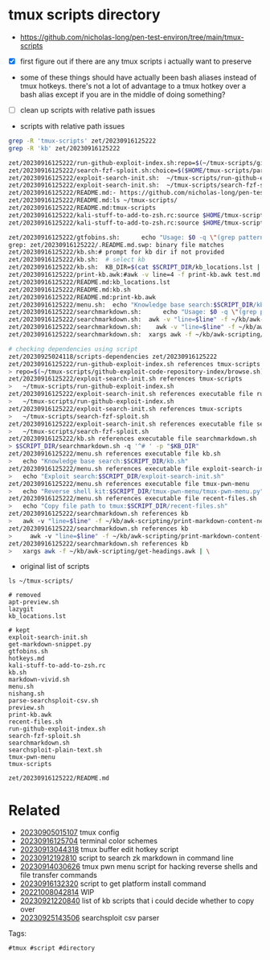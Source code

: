 # tmux scripts directory

- https://github.com/nicholas-long/pen-test-environ/tree/main/tmux-scripts
- [x] first figure out if there are any tmux scripts i actually want to preserve
- some of these things should have actually been bash aliases instead of tmux hotkeys. there's not a lot of advantage to a tmux hotkey over a bash alias except if you are in the middle of doing something?
- [ ] clean up scripts with relative path issues

- scripts with relative path issues
```bash
grep -R 'tmux-scripts' zet/20230916125222
grep -R 'kb' zet/20230916125222

zet/20230916125222/run-github-exploit-index.sh:repo=$(~/tmux-scripts/github-exploit-code-repository-index/browse.sh)
zet/20230916125222/search-fzf-sploit.sh:choice=$($HOME/tmux-scripts/parse-searchsploit-csv.sh | fzf --no-hscroll -d ':' --with-nth=2 --preview="$HOME/tmux-scripts/preview.sh {}")
zet/20230916125222/exploit-search-init.sh:  ~/tmux-scripts/run-github-exploit-index.sh
zet/20230916125222/exploit-search-init.sh:  ~/tmux-scripts/search-fzf-sploit.sh
zet/20230916125222/README.md:- https://github.com/nicholas-long/pen-test-environ/tree/main/tmux-scripts
zet/20230916125222/README.md:ls ~/tmux-scripts/
zet/20230916125222/README.md:tmux-scripts
zet/20230916125222/kali-stuff-to-add-to-zsh.rc:source $HOME/tmux-scripts/gruvbox.zsh-theme
zet/20230916125222/kali-stuff-to-add-to-zsh.rc:source $HOME/tmux-scripts/agnoster.zsh-theme

zet/20230916125222/gtfobins.sh:      echo "Usage: $0 -q \"(grep pattern)\" [ options ] kb_directory"
grep: zet/20230916125222/.README.md.swp: binary file matches
zet/20230916125222/kb.sh:# prompt for kb dir if not provided
zet/20230916125222/kb.sh:  # select kb
zet/20230916125222/kb.sh:  KB_DIR=$(cat $SCRIPT_DIR/kb_locations.lst | fzf --preview-window=$WINDOWLOC "--preview=bat --color=always {}/README.md")
zet/20230916125222/print-kb.awk:#awk -v line=4 -f print-kb.awk test.md
zet/20230916125222/README.md:kb_locations.lst
zet/20230916125222/README.md:kb.sh
zet/20230916125222/README.md:print-kb.awk
zet/20230916125222/menu.sh:  echo "Knowledge base search:$SCRIPT_DIR/kb.sh"
zet/20230916125222/searchmarkdown.sh:      echo "Usage: $0 -q \"(grep pattern)\" [ options ] kb_directory"
zet/20230916125222/searchmarkdown.sh:  awk -v "line=$line" -f ~/kb/awk-scripting/print-markdown-content-nested-in-heading.awk "$file" | bat --language=md --paging=never --style=plain --color=always
zet/20230916125222/searchmarkdown.sh:    awk -v "line=$line" -f ~/kb/awk-scripting/print-markdown-content-nested-in-heading.awk "$file" | tmux loadb -
zet/20230916125222/searchmarkdown.sh:  xargs awk -f ~/kb/awk-scripting/get-headings.awk | \

# checking dependencies using script
zet/20230925024118/scripts-dependencies zet/20230916125222
zet/20230916125222/run-github-exploit-index.sh references tmux-scripts
> repo=$(~/tmux-scripts/github-exploit-code-repository-index/browse.sh)
zet/20230916125222/exploit-search-init.sh references tmux-scripts
>   ~/tmux-scripts/run-github-exploit-index.sh
zet/20230916125222/exploit-search-init.sh references executable file run-github-exploit-index.sh
>   ~/tmux-scripts/run-github-exploit-index.sh
zet/20230916125222/exploit-search-init.sh references tmux-scripts
>   ~/tmux-scripts/search-fzf-sploit.sh
zet/20230916125222/exploit-search-init.sh references executable file search-fzf-sploit.sh
>   ~/tmux-scripts/search-fzf-sploit.sh
zet/20230916125222/kb.sh references executable file searchmarkdown.sh
> $SCRIPT_DIR/searchmarkdown.sh -q '^# ' -p "$KB_DIR"
zet/20230916125222/menu.sh references executable file kb.sh
>   echo "Knowledge base search:$SCRIPT_DIR/kb.sh"
zet/20230916125222/menu.sh references executable file exploit-search-init.sh
>   echo "Exploit search:$SCRIPT_DIR/exploit-search-init.sh"
zet/20230916125222/menu.sh references executable file tmux-pwn-menu
>   echo "Reverse shell kit:$SCRIPT_DIR/tmux-pwn-menu/tmux-pwn-menu.py"
zet/20230916125222/menu.sh references executable file recent-files.sh
>   echo "Copy file path to tmux:$SCRIPT_DIR/recent-files.sh"
zet/20230916125222/searchmarkdown.sh references kb
>   awk -v "line=$line" -f ~/kb/awk-scripting/print-markdown-content-nested-in-heading.awk "$file" | bat --language=md --paging=never --style=plain --color=always
zet/20230916125222/searchmarkdown.sh references kb
>     awk -v "line=$line" -f ~/kb/awk-scripting/print-markdown-content-nested-in-heading.awk "$file" | tmux loadb -
zet/20230916125222/searchmarkdown.sh references kb
>   xargs awk -f ~/kb/awk-scripting/get-headings.awk | \

```

- original list of scripts
```
ls ~/tmux-scripts/

# removed
apt-preview.sh
lazygit
kb_locations.lst

# kept
exploit-search-init.sh
get-markdown-snippet.py
gtfobins.sh
hotkeys.md
kali-stuff-to-add-to-zsh.rc
kb.sh
markdown-vivid.sh
menu.sh
nishang.sh
parse-searchsploit-csv.sh
preview.sh
print-kb.awk
recent-files.sh
run-github-exploit-index.sh
search-fzf-sploit.sh
searchmarkdown.sh
searchsploit-plain-text.sh
tmux-pwn-menu
tmux-scripts

```

` zet/20230916125222/README.md `

# Related

- [20230905015107](/zet/20230905015107/README.md) tmux config
- [20230916125704](/zet/20230916125704/README.md) terminal color schemes
- [20230913044318](/zet/20230913044318/README.md) tmux buffer edit hotkey script
- [20230912192810](/zet/20230912192810/README.md) script to search zk markdown in command line
- [20230914030626](/zet/20230914030626/README.md) tmux pwn menu script for hacking reverse shells and file transfer commands
- [20230916132320](/zet/20230916132320/README.md) script to get platform install command
- [20221008042814](/zet/20221008042814/README.md) WIP
- [20230921220840](/zet/20230921220840/README.md) list of kb scripts that i could decide whether to copy over
- [20230925143506](/zet/20230925143506/README.md) searchsploit csv parser

Tags:

    #tmux #script #directory
